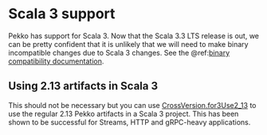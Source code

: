 # Scala 3 support

Pekko has support for Scala 3. Now that the Scala 3.3 LTS release is out, we can be pretty confident that it is unlikely that we will need to make binary incompatible changes due to Scala 3 changes. See the @ref:[binary compatibility documentation](../common/binary-compatibility-rules.md).

## Using 2.13 artifacts in Scala 3

This should not be necessary but you can use [CrossVersion.for3Use2_13](https://scala-lang.org/blog/2021/04/08/scala-3-in-sbt.html#using-scala-213-libraries-in-scala-3)
to use the regular 2.13 Pekko artifacts in a Scala 3 project. This has been
shown to be successful for Streams, HTTP and gRPC-heavy applications.
